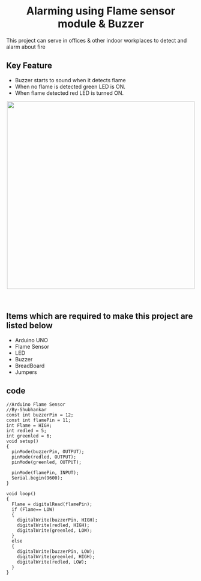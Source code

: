 # <h1 align="center"> Alarming using Flame sensor module & Buzzer</h1>

This project can serve in offices & other indoor workplaces to detect and alarm about fire 

## Key Feature
- Buzzer starts to sound when it detects flame
- When no flame is detected green LED is ON.
- When flame detected red LED is turned ON.

 <p align="center">
<image src="circuit.png"
width="500px"
position="center">
</p>
<br> 

## Items which are required to make this project are listed below
- Arduino UNO
- Flame Sensor
- LED
- Buzzer
- BreadBoard
- Jumpers

## code
```
//Arduino Flame Sensor
//By-Shubhankar
const int buzzerPin = 12;
const int flamePin = 11;
int Flame = HIGH;
int redled = 5;
int greenled = 6;
void setup() 
{
  pinMode(buzzerPin, OUTPUT);
  pinMode(redled, OUTPUT);
  pinMode(greenled, OUTPUT);

  pinMode(flamePin, INPUT);
  Serial.begin(9600);
}

void loop() 
{
  Flame = digitalRead(flamePin);
  if (Flame== LOW)
  {
    digitalWrite(buzzerPin, HIGH);
    digitalWrite(redled, HIGH);
    digitalWrite(greenled, LOW);
  }
  else
  {
    digitalWrite(buzzerPin, LOW);
    digitalWrite(greenled, HIGH);
    digitalWrite(redled, LOW);
  }
}


```
